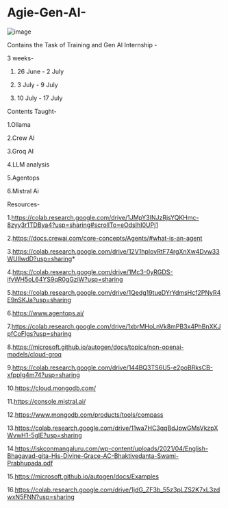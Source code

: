 # Agie-Gen-AI-

![image](https://github.com/t-abs/Agie-Gen-AI-/assets/137747688/a1541b53-9017-48ae-a89e-1bbbe4a5bd44)


Contains the Task of Training and Gen AI Internship -

3 weeks-

1. 26 June - 2 July

2. 3 July - 9 July

3. 10 July - 17 July

Contents Taught-

1.Ollama

2.Crew AI

3.Groq AI

4.LLM analysis

5.Agentops

6.Mistral Ai

Resources-

1.https://colab.research.google.com/drive/1JMpY3INJzRjsYQKHmc-8zyy3r1TDBya4?usp=sharing#scrollTo=eOdsIhI0UPj1

2.https://docs.crewai.com/core-concepts/Agents/#what-is-an-agent

3.https://colab.research.google.com/drive/12V1hpIovRtF74rgXnXw4Dvw33WUIIwdD?usp=sharing*

4.https://colab.research.google.com/drive/1Mc3-0yRGDS-ifyWH5oL64YS9qR0gGziW?usp=sharing

5.https://colab.research.google.com/drive/1Qedg19tueDYrYdmsHcf2PNyR4E9nSKJa?usp=sharing

6.https://www.agentops.ai/

7.https://colab.research.google.com/drive/1xbrMHoLnVk8mPB3x4PhBnXKJpfCoFIgs?usp=sharing

8.https://microsoft.github.io/autogen/docs/topics/non-openai-models/cloud-groq

9.https://colab.research.google.com/drive/144BQ3TS6U5-e2poBRksCB-xfppIg4m74?usp=sharing

10.https://cloud.mongodb.com/

11.https://console.mistral.ai/

12.https://www.mongodb.com/products/tools/compass

13.https://colab.research.google.com/drive/11wa7HC3qqBdJpwGMsVkzpXWvwH1-5gIE?usp=sharing

14.https://iskconmangaluru.com/wp-content/uploads/2021/04/English-Bhagavad-gita-His-Divine-Grace-AC-Bhaktivedanta-Swami-Prabhupada.pdf

15.https://microsoft.github.io/autogen/docs/Examples

16.https://colab.research.google.com/drive/1jdG_ZF3b_55z3pLZS2K7xL3zdwxN5FNN?usp=sharing

